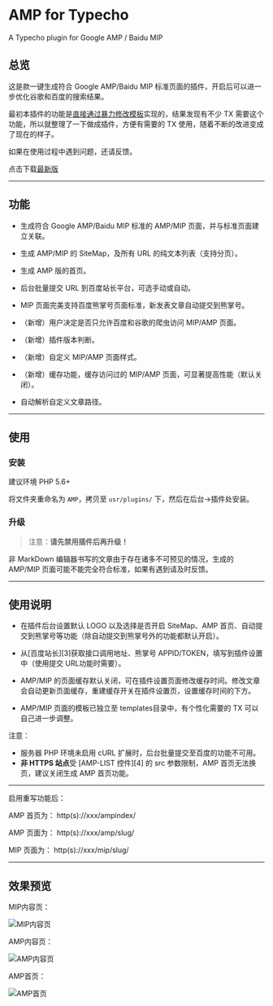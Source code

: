 # AMP for Typecho

A Typecho plugin for Google AMP / Baidu MIP

## 总览

这是款一键生成符合 Google AMP/Baidu MIP 标准页面的插件，开启后可以进一步优化谷歌和百度的搜索结果。

最初本插件的功能是[直接通过暴力修改模板][1]实现的，结果发现有不少 TX 需要这个功能，所以就整理了一下做成插件，方便有需要的 TX 使用，随着不断的改进变成了现在的样子。

如果在使用过程中遇到问题，还请反馈。

点击下载[最新版][2]

------

## 功能

- 生成符合 Google AMP/Baidu MIP 标准的 AMP/MIP 页面，并与标准页面建立关联。

- 生成 AMP/MIP 的 SiteMap，及所有 URL 的纯文本列表（支持分页）。

- 生成 AMP 版的首页。
 
- 后台批量提交 URL 到百度站长平台，可选手动或自动。

- MIP 页面完美支持百度熊掌号页面标准，新发表文章自动提交到熊掌号。

- （新增）用户决定是否只允许百度和谷歌的爬虫访问 MIP/AMP 页面。

- （新增）插件版本判断。

- （新增）自定义 MIP/AMP 页面样式。

- （新增）缓存功能，缓存访问过的 MIP/AMP 页面，可显著提高性能（默认关闭）。

- 自动解析自定义文章路径。

------

## 使用

### 安装

建议环境 PHP 5.6+

将文件夹重命名为 `AMP`，拷贝至 `usr/plugins/` 下，然后在后台->插件处安装。

### 升级

> 注意：**请先禁用插件后再升级！**

非 MarkDown 编辑器书写的文章由于存在诸多不可预见的情况，生成的 AMP/MIP 页面可能不能完全符合标准，如果有遇到请及时反馈。

------

## 使用说明

- 在插件后台设置默认 LOGO 以及选择是否开启 SiteMap、AMP 首页、自动提交到熊掌号等功能（除自动提交到熊掌号外的功能都默认开启）。

- 从[百度站长][3]获取接口调用地址、熊掌号 APPID/TOKEN，填写到插件设置中（使用提交 URL功能时需要）。

- AMP/MIP 的页面缓存默认关闭，可在插件设置页面修改缓存时间。修改文章会自动更新页面缓存，重建缓存开关在插件设置页，设置缓存时间的下方。

- AMP/MIP 页面的模板已独立至 templates目录中，有个性化需要的 TX 可以自己进一步调整。

注意：

- 服务器 PHP 环境未启用 cURL 扩展时，后台批量提交至百度的功能不可用。
- **非 HTTPS 站点**受 [AMP-LIST 控件][4] 的 src 参数限制，AMP 首页无法换页，建议关闭生成 AMP 首页功能。

------

启用重写功能后：

AMP 首页为： http(s)://xxx/ampindex/

AMP 页面为： http(s)://xxx/amp/slug/

MIP 页面为： http(s)://xxx/mip/slug/

------

## 效果预览

MIP内容页：

![MIP内容页](https://raw.githubusercontent.com/holmesian/Typecho-AMP/dev/screencapture-holmesian-org-mip-AMP-for-Typecho-2018-03-27-10_10_37.png)


AMP内容页：

![AMP内容页](https://raw.githubusercontent.com/holmesian/Typecho-AMP/dev/screencapture-holmesian-org-amp-AMP-for-Typecho-2018-03-27-10_11_27.png)


AMP首页：

![AMP首页](https://raw.githubusercontent.com/holmesian/Typecho-AMP/dev/screencapture-holmesian-org-ampindex-2018-03-27-10_12_54.png)


  [1]: https://holmesian.org/typecho-upgrade-AMP
  [2]: https://github.com/chr233/Typecho-AMP/releases
